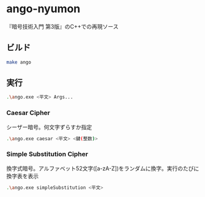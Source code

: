 # ango-nyumon
『暗号技術入門 第3版』のC++での再現ソース


## ビルド

```bash
make ango
```

## 実行

```bash
.\ango.exe <平文> Args...
```

### Caesar Cipher
シーザー暗号。何文字ずらすか指定

```bash
.\ango.exe caesar <平文> <鍵(整数)>
```

### Simple Substitution Cipher
換字式暗号。アルファベット52文字([a-zA-Z])をランダムに換字。実行のたびに換字表を表示

```bash
.\ango.exe simpleSubstitution <平文>
```
